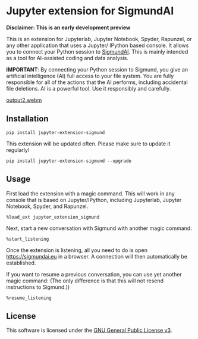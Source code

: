# Jupyter extension for SigmundAI

__Disclaimer: This is an early development preview__

This is an extension for Jupyterlab, Jupyter Notebook, Spyder, Rapunzel, or any other application that uses a Jupyter/ IPython based console. It allows you to connect your Python session to [SigmundAI](https://sigmundai.eu). This is mainly intended as a tool for AI-assisted coding and data analysis.

__IMPORTANT__: By connecting your Python session to Sigmund, you give an artificial intelligence (AI) full access to your file system. You are fully responsible for all of the actions that the AI performs, including accidental file deletions. AI is a powerful tool. Use it responsibly and carefully.

[output2.webm](https://github.com/user-attachments/assets/905233c3-5980-45f5-b8fb-dc769b4c3526)


## Installation

```
pip install jupyter-extension-sigmund
```

This extension will be updated often. Please make sure to update it regularly!

```
pip install jupyter-extension-sigmund --upgrade
```


## Usage

First load the extension with a magic command. This will work in any console that is based on Jupyter/IPython, including Jupyterlab, Jupyter Notebook, Spyder, and Rapunzel.

```
%load_ext jupyter_extension_sigmund
```

Next, start a new conversation with Sigmund with another magic command:

```
%start_listening
```

Once the extension is listening, all you need to do is open https://sigmundai.eu in a browser. A connection will then automatically be established.

If you want to resume a previous conversation, you can use yet another magic command: (The only difference is that this will not resend instructions to Sigmund.))

```
%resume_listening
```


## License

This software is licensed under the [GNU General Public License
v3](http://www.gnu.org/licenses/gpl-3.0.en.html).

